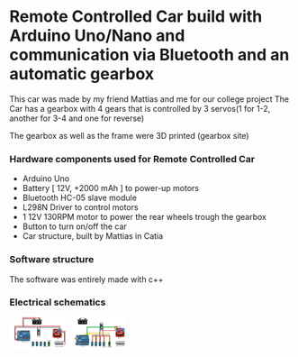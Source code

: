 # Remote Controlled Car build with Arduino Uno/Nano and communication via Bluetooth and an automatic gearbox

This car was made by my friend Mattias and me for our college project
The Car has a gearbox with 4 gears that is controlled by 3 servos(1 for 1-2, another for 3-4 and one for reverse)

The gearbox as well as the frame were 3D printed
(gearbox site)

### Hardware components used for Remote Controlled Car

- Arduino Uno
- Battery [ 12V, +2000 mAh ] to power-up motors
- Bluetooth HC-05 slave module
- L298N Driver to control motors
- 1 12V 130RPM motor to power the rear wheels trough the gearbox
- Button to turn on/off the car
- Car structure, built by Mattias in Catia

### Software structure

The software was entirely made with c++

### Electrical schematics

<img src="doc/electric1.png" width="20%" alt="electric scheme">
<img src="doc/electric2.png" width="20%" alt="electric scheme">




